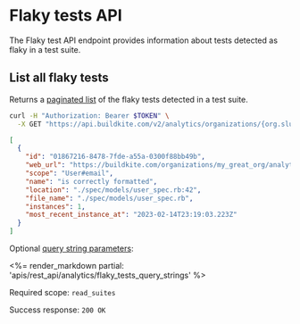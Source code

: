 # Flaky tests API

The Flaky test API endpoint provides information about tests detected as flaky in a test suite.

## List all flaky tests

Returns a [paginated list](<%= paginated_resource_docs_url %>) of the flaky tests detected in a test suite.

```bash
curl -H "Authorization: Bearer $TOKEN" \
  -X GET "https://api.buildkite.com/v2/analytics/organizations/{org.slug}/suites/{suite.slug}/flaky-tests"
```

```json
[
  {
    "id": "01867216-8478-7fde-a55a-0300f88bb49b",
    "web_url": "https://buildkite.com/organizations/my_great_org/analytics/suites/my_suite_name/tests/01867216-8478-7fde-a55a-0300f88bb49b",
    "scope": "User#email",
    "name": "is correctly formatted",
    "location": "./spec/models/user_spec.rb:42",
    "file_name": "./spec/models/user_spec.rb",
    "instances": 1,
    "most_recent_instance_at": "2023-02-14T23:19:03.223Z"
  }
]
```

Optional [query string parameters](/docs/api#query-string-parameters):

<%= render_markdown partial: 'apis/rest_api/analytics/flaky_tests_query_strings' %>

Required scope: `read_suites`

Success response: `200 OK`
